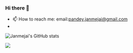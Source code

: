 ### Hi there 👋

<!--
**JanmejaiPandey/janmejaipandey** is a ✨ _special_ ✨ repository because its `README.md` (this file) appears on your GitHub profile.

Here are some ideas to get you started:

- 🔭 I’m currently working on ...
- 🌱 I’m currently learning ...
- 👯 I’m looking to collaborate on ...
- 🤔 I’m looking for help with ...
- 💬 Ask me about ...
- 📫 How to reach me: ...
- 😄 Pronouns: ...
- ⚡ Fun fact: ...
-->
- 📫 How to reach me: email:pandey.janmejai@gmail.com
- 
![Janmejai's GitHub stats](https://github-readme-stats.vercel.app/api?username=janmejaipandey&count_private=true)

<img src="https://github-readme-stats.vercel.app/api/top-langs/?username=janmejaipandey&count_private=true&compact=true">





